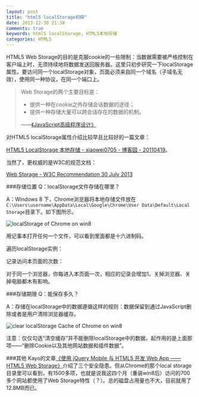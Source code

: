 ```yaml
---
layout: post
title: "html5 localStorage初探"
date: 2013-12-30 21:38
comments: true
keywords: html5 localStorage, HTML5本地存储
categories: HTML5
---
```

HTML5 Web Storage的目的是克服cookie的一些限制：当数据需要被严格控制在客户端上时，无须持续地将数据发送回服务器。这里只初步研究一下localStorage属性。要访问同一个localStorage对象，页面必须来自同一个域名（子域名无效），使用同一种协议，在同一个端口上。

<blockquote>
	<p> Web Storage的两个主要目标是：
		<ul>
		<li>提供一种在cookie之外存储会话数据的途径；</li>
		<li>提供一种存储大量可以跨会话存在的数据的机制。</li>
		</ul>
	</p>
	<p>——<a href="http://book.douban.com/subject/10546125/" name="10546125" class="douban_book" target="_blank">《JavaScript高级程序设计》</a></p>
</blockquote>

对HTML5 localStorage属性介绍比较早且比较好的一篇文章：

<a href="http://www.cnblogs.com/xiaowei0705/archive/2011/04/19/2021372.html" target="_blank">HTML5 LocalStorage 本地存储 - xiaowei0705 - 博客园 - 20110419</a>。

当然了，更权威的是W3C的规范文档：

<a href="http://www.w3.org/TR/webstorage/" target="_blank">Web Storage - W3C Recommendation 30 July 2013</a>

###存储位置
Q：localStorage文件存储在哪里？

A：Windows 8 下，Chrome浏览器将本地存储文件放在`C:\Users\username\AppData\Local\Google\Chrome\User Data\Default\Local Storage`目录下。如下图所示。

<img src="{{root_url}}/images/blog/html5/20131230/chrome_localstorage_dir.PNG" title="localStorage of Chrome on win8">

用记事本打开任何一个文件，可以看到里面都是十六进制码。
<!--more-->

遍历localStorage实例：

<p id="enum_localstorage" class="output"></p>

记录访问本页面的次数：

<p id="readCountRes_p" class="output"><span id="readCountRes"></span>对于同一个浏览器，你每进入本页面一次，相应的记录会增加1。关掉浏览器、关掉电脑都木有影响。</p>

<script type="text/javascript">
$(document).ready(function(){
	readCount();
});

function readCount(){
	if(window.localStorage){
	   //支持localStorage
	   var length = localStorage.length;
	   var count = localStorage['count'];
	   	if(count == null){
	   		count = 1;
	   	}else{
	   		count = Number(count) + 1;
	   	}

	   	// 遍历并输出当前localStorage对象中的属性
	   	var html_enum_ls ='';
	   	html_enum_ls += '本页面的localStorage对象共有<span style="font-weight:bold;color:blue;font-size:1.2em;"> ' + length +' </span>个属性，它们是：'
	   	html_enum_ls += '<ul>';
	   	for (var key in localStorage){
		   html_enum_ls += '<li>' + key + ' : ' + localStorage[key] +'</li>';
		}
		html_enum_ls += '</ul>';
	   	$('#enum_localstorage').html(html_enum_ls);

	   	// 输出访问本页面的次数
	   	$('#readCountRes').html('根据localStorage里的数据我们知道，你的浏览器访问本页面共计<span style="font-weight:bold;color:blue;font-size:1.2em;"> '+ (count-1) +' </span>次。');
	   	localStorage.count = count;
	}else {
		$('#readCountRes_p').html('你的浏览器不支持localStorage特性……换个更新的浏览器吧~~');
	}
}
</script>

###存储期限
Q：能保存多久？

A：存储在localStorage中的数据遵循这样的规则：数据保留到通过JavaScript删除或者是用户清除浏览器缓存。

<img src="{{root_url}}/images/blog/html5/20131230/clearCache.PNG" title="clear localStorage Cache of Chrome on win8">

注意：仅仅勾选“清空缓存”并不能删除localStorage中的数据，起作用的是上面那项——“删除Cookie以及其他网站数据和插件数据”。

###其他
Kayo的文章<a href="http://kayosite.com/web-app-by-jquery-mobile-and-html5-web-storage.html" target="_blank">《使用 jQuery Mobile 与 HTML5 开发 Web App —— HTML5 Web Storage》</a>介绍了三个安全隐患。但从Chrome的那个local storage目录里可以看到，有1500多项，也就是说我这四个月（重装win8后）访问的700多个网站都使用了Web Storage特性（？）。总的磁盘占用量也不大，目前就用了12.8MB而已。